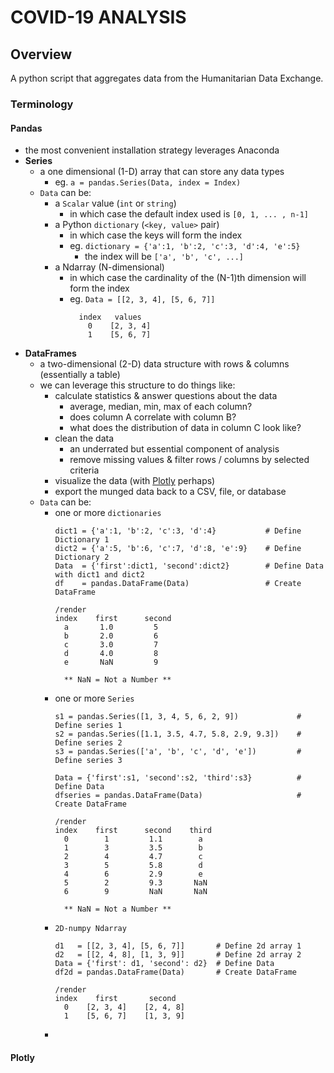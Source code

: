 # COVID-19 ANALYSIS

## Overview
A python script that aggregates data from the Humanitarian Data Exchange.

### Terminology

#### Pandas
- the most convenient installation strategy leverages Anaconda
- __Series__
  - a one dimensional (1-D) array that can store any data types
    - eg. `a = pandas.Series(Data, index = Index)`
  - `Data` can be:
    - a `Scalar` value (`int` or `string`)
      - in which case the default index used is `[0, 1, ... , n-1]`
    - a Python `dictionary` (`<key, value>` pair)
      - in which case the keys will form the index
      - eg. `dictionary = {'a':1, 'b':2, 'c':3, 'd':4, 'e':5}`
        - the index will be `['a', 'b', 'c', ...]`
    - a Ndarray (N-dimensional)
      - in which case the cardinality of the (N-1)th dimension will form the index
      - eg. `Data = [[2, 3, 4], [5, 6, 7]]`
        ```
          index   values
            0    [2, 3, 4]
            1    [5, 6, 7]
        ```
- __DataFrames__
  - a two-dimensional (2-D) data structure with rows & columns (essentially a table)
  - we can leverage this structure to do things like:
    - calculate statistics & answer questions about the data
      - average, median, min, max of each column?
      - does column A correlate with column B?
      - what does the distribution of data in column C look like?
    - clean the data
      - an underrated but essential component of analysis
      - remove missing values & filter rows / columns by selected criteria
    - visualize the data (with [Plotly](#plotly) perhaps)
    - export the munged data back to a CSV, file, or database
  - `Data` can be:
    - one or more `dictionaries`
      ```
      dict1 = {'a':1, 'b':2, 'c':3, 'd':4}           # Define Dictionary 1
      dict2 = {'a':5, 'b':6, 'c':7, 'd':8, 'e':9}    # Define Dictionary 2
      Data  = {'first':dict1, 'second':dict2}        # Define Data with dict1 and dict2
      df    = pandas.DataFrame(Data)                 # Create DataFrame

      /render
      index    first      second
        a       1.0         5
        b       2.0         6
        c       3.0         7
        d       4.0         8
        e       NaN         9

        ** NaN = Not a Number **  
      ```
    - one or more `Series`
      ```
      s1 = pandas.Series([1, 3, 4, 5, 6, 2, 9])             # Define series 1
      s2 = pandas.Series([1.1, 3.5, 4.7, 5.8, 2.9, 9.3])    # Define series 2
      s3 = pandas.Series(['a', 'b', 'c', 'd', 'e'])         # Define series 3

      Data = {'first':s1, 'second':s2, 'third':s3}          # Define Data
      dfseries = pandas.DataFrame(Data)                     # Create DataFrame

      /render
      index    first      second    third
        0        1         1.1        a
        1        3         3.5        b
        2        4         4.7        c
        3        5         5.8        d
        4        6         2.9        e
        5        2         9.3       NaN
        6        9         NaN       NaN

        ** NaN = Not a Number **  
      ```
    - `2D-numpy Ndarray`
      ```
      d1   = [[2, 3, 4], [5, 6, 7]]       # Define 2d array 1
      d2   = [[2, 4, 8], [1, 3, 9]]       # Define 2d array 2
      Data = {'first': d1, 'second': d2}  # Define Data  
      df2d = pandas.DataFrame(Data)       # Create DataFrame

      /render
      index    first       second
        0    [2, 3, 4]    [2, 4, 8]
        1    [5, 6, 7]    [1, 3, 9]
      ```
    -

<!-- TODO write this up -->
#### Plotly
